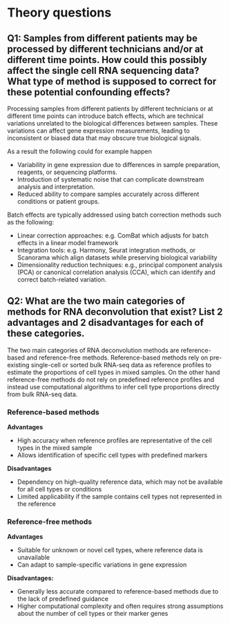 # Theory questions

## Q1: Samples from different patients may be processed by different technicians and/or at different time points. How could this possibly affect the single cell RNA sequencing data? What type of method is supposed to correct for these potential confounding effects?

Processing samples from different patients by different technicians or at different time points can introduce batch effects, which are technical variations unrelated to the biological differences between samples. These variations can affect gene expression measurements, leading to inconsistent or biased data that may obscure true biological signals.

As a result the following could for example happen

- Variability in gene expression due to differences in sample preparation, reagents, or sequencing platforms.
- Introduction of systematic noise that can complicate downstream analysis and interpretation.
- Reduced ability to compare samples accurately across different conditions or patient groups.

Batch effects are typically addressed using batch correction methods such as the following:

- Linear correction approaches: e.g. ComBat which adjusts for batch effects in a linear model framework
- Integration tools: e.g. Harmony, Seurat integration methods, or Scanorama which align datasets while preserving biological variability
- Dimensionality reduction techniques: e.g., principal component analysis (PCA) or canonical correlation analysis (CCA), which can identify and correct batch-related variation.

## Q2: What are the two main categories of methods for RNA deconvolution that exist? List 2 advantages and 2 disadvantages for each of these categories.

The two main categories of RNA deconvolution methods are reference-based and reference-free methods. Reference-based methods rely on pre-existing single-cell or sorted bulk RNA-seq data as reference profiles to estimate the proportions of cell types in mixed samples. On the other hand reference-free methods do not rely on predefined reference profiles and instead use computational algorithms to infer cell type proportions directly from bulk RNA-seq data.

### Reference-based methods

**Advantages**

- High accuracy when reference profiles are representative of the cell types in the mixed sample
- Allows identification of specific cell types with predefined markers

**Disadvantages**

- Dependency on high-quality reference data, which may not be available for all cell types or conditions
- Limited applicability if the sample contains cell types not represented in the reference

### Reference-free methods

**Advantages**

- Suitable for unknown or novel cell types, where reference data is unavailable
- Can adapt to sample-specific variations in gene expression

**Disadvantages:**

- Generally less accurate compared to reference-based methods due to the lack of predefined guidance
- Higher computational complexity and often requires strong assumptions about the number of cell types or their marker genes
